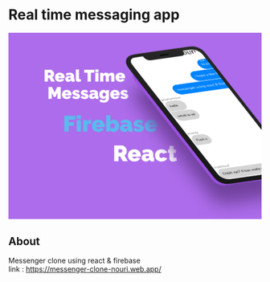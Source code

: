# Real time messaging app

![image](./images/image1.png)

## About <a name = "about"></a>

Messenger clone using react & firebase
<br>
link : https://messenger-clone-nouri.web.app/
